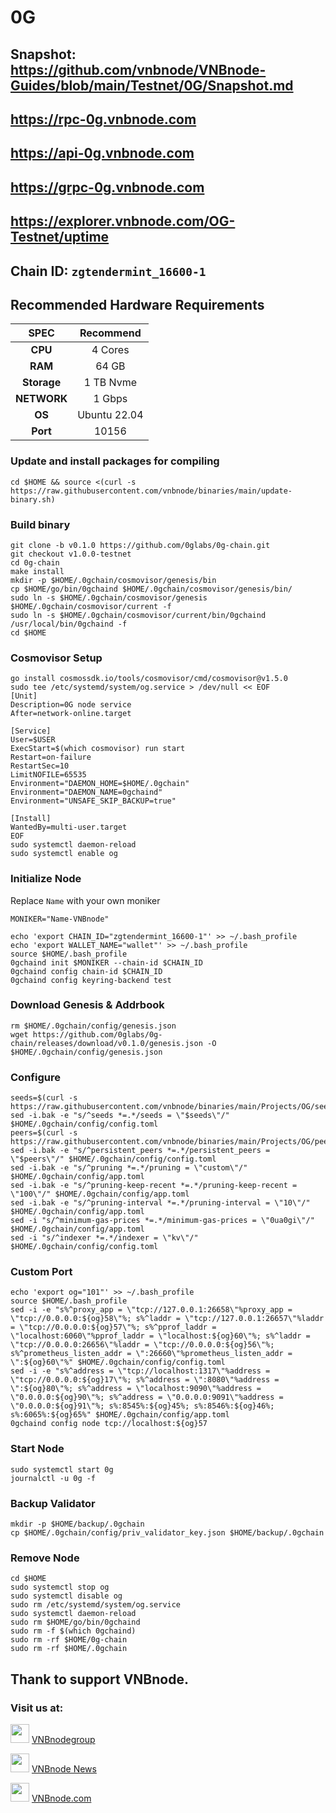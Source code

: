 # 0G

## Snapshot: https://github.com/vnbnode/VNBnode-Guides/blob/main/Testnet/0G/Snapshot.md
## https://rpc-0g.vnbnode.com
## https://api-0g.vnbnode.com
## https://grpc-0g.vnbnode.com
## https://explorer.vnbnode.com/OG-Testnet/uptime

## Chain ID: `zgtendermint_16600-1`

## Recommended Hardware Requirements

|   SPEC      |       Recommend          |
| :---------: | :-----------------------:|
|   **CPU**   |        4 Cores           |
|   **RAM**   |        64 GB             |
| **Storage** |        1 TB Nvme         |
| **NETWORK** |        1 Gbps            |
|   **OS**    |        Ubuntu 22.04      |
|   **Port**  |        10156             | 

### Update and install packages for compiling
```
cd $HOME && source <(curl -s https://raw.githubusercontent.com/vnbnode/binaries/main/update-binary.sh)
```

### Build binary
```
git clone -b v0.1.0 https://github.com/0glabs/0g-chain.git
git checkout v1.0.0-testnet
cd 0g-chain
make install
mkdir -p $HOME/.0gchain/cosmovisor/genesis/bin
cp $HOME/go/bin/0gchaind $HOME/.0gchain/cosmovisor/genesis/bin/
sudo ln -s $HOME/.0gchain/cosmovisor/genesis $HOME/.0gchain/cosmovisor/current -f
sudo ln -s $HOME/.0gchain/cosmovisor/current/bin/0gchaind /usr/local/bin/0gchaind -f
cd $HOME
```

### Cosmovisor Setup
```
go install cosmossdk.io/tools/cosmovisor/cmd/cosmovisor@v1.5.0
sudo tee /etc/systemd/system/og.service > /dev/null << EOF
[Unit]
Description=0G node service
After=network-online.target
 
[Service]
User=$USER
ExecStart=$(which cosmovisor) run start
Restart=on-failure
RestartSec=10
LimitNOFILE=65535
Environment="DAEMON_HOME=$HOME/.0gchain"
Environment="DAEMON_NAME=0gchaind"
Environment="UNSAFE_SKIP_BACKUP=true"
 
[Install]
WantedBy=multi-user.target
EOF
sudo systemctl daemon-reload
sudo systemctl enable og
```

### Initialize Node
Replace `Name` with your own moniker
```
MONIKER="Name-VNBnode"
```
```
echo 'export CHAIN_ID="zgtendermint_16600-1"' >> ~/.bash_profile
echo 'export WALLET_NAME="wallet"' >> ~/.bash_profile
source $HOME/.bash_profile
0gchaind init $MONIKER --chain-id $CHAIN_ID
0gchaind config chain-id $CHAIN_ID
0gchaind config keyring-backend test
```

### Download Genesis & Addrbook
```
rm $HOME/.0gchain/config/genesis.json
wget https://github.com/0glabs/0g-chain/releases/download/v0.1.0/genesis.json -O $HOME/.0gchain/config/genesis.json
```

### Configure
```
seeds=$(curl -s https://raw.githubusercontent.com/vnbnode/binaries/main/Projects/OG/seeds.txt)
sed -i.bak -e "s/^seeds *=.*/seeds = \"$seeds\"/" $HOME/.0gchain/config/config.toml
peers=$(curl -s https://raw.githubusercontent.com/vnbnode/binaries/main/Projects/OG/peers.txt)
sed -i.bak -e "s/^persistent_peers *=.*/persistent_peers = \"$peers\"/" $HOME/.0gchain/config/config.toml
sed -i.bak -e "s/^pruning *=.*/pruning = \"custom\"/" $HOME/.0gchain/config/app.toml
sed -i.bak -e "s/^pruning-keep-recent *=.*/pruning-keep-recent = \"100\"/" $HOME/.0gchain/config/app.toml
sed -i.bak -e "s/^pruning-interval *=.*/pruning-interval = \"10\"/" $HOME/.0gchain/config/app.toml
sed -i "s/^minimum-gas-prices *=.*/minimum-gas-prices = \"0ua0gi\"/" $HOME/.0gchain/config/app.toml
sed -i "s/^indexer *=.*/indexer = \"kv\"/" $HOME/.0gchain/config/config.toml
```

### Custom Port
```
echo 'export og="101"' >> ~/.bash_profile
source $HOME/.bash_profile
sed -i -e "s%^proxy_app = \"tcp://127.0.0.1:26658\"%proxy_app = \"tcp://0.0.0.0:${og}58\"%; s%^laddr = \"tcp://127.0.0.1:26657\"%laddr = \"tcp://0.0.0.0:${og}57\"%; s%^pprof_laddr = \"localhost:6060\"%pprof_laddr = \"localhost:${og}60\"%; s%^laddr = \"tcp://0.0.0.0:26656\"%laddr = \"tcp://0.0.0.0:${og}56\"%; s%^prometheus_listen_addr = \":26660\"%prometheus_listen_addr = \":${og}60\"%" $HOME/.0gchain/config/config.toml
sed -i -e "s%^address = \"tcp://localhost:1317\"%address = \"tcp://0.0.0.0:${og}17\"%; s%^address = \":8080\"%address = \":${og}80\"%; s%^address = \"localhost:9090\"%address = \"0.0.0.0:${og}90\"%; s%^address = \"0.0.0.0:9091\"%address = \"0.0.0.0:${og}91\"%; s%:8545%:${og}45%; s%:8546%:${og}46%; s%:6065%:${og}65%" $HOME/.0gchain/config/app.toml
0gchaind config node tcp://localhost:${og}57
```

### Start Node
```
sudo systemctl start 0g
journalctl -u 0g -f
```

### Backup Validator
```
mkdir -p $HOME/backup/.0gchain
cp $HOME/.0gchain/config/priv_validator_key.json $HOME/backup/.0gchain
```

### Remove Node
```
cd $HOME
sudo systemctl stop og
sudo systemctl disable og
sudo rm /etc/systemd/system/og.service
sudo systemctl daemon-reload
sudo rm $HOME/go/bin/0gchaind
sudo rm -f $(which 0gchaind)
sudo rm -rf $HOME/0g-chain
sudo rm -rf $HOME/.0gchain
```

## Thank to support VNBnode.
### Visit us at:

<img src="https://user-images.githubusercontent.com/50621007/183283867-56b4d69f-bc6e-4939-b00a-72aa019d1aea.png" width="30"/> <a href="https://t.me/VNBnodegroup" target="_blank">VNBnodegroup</a>

<img src="https://user-images.githubusercontent.com/50621007/183283867-56b4d69f-bc6e-4939-b00a-72aa019d1aea.png" width="30"/> <a href="https://t.me/Vnbnode" target="_blank">VNBnode News</a>

<img src="https://github.com/vnbnode/binaries/blob/main/Logo/VNBnode.jpg" width="30"/> <a href="https://VNBnode.com" target="_blank">VNBnode.com</a>
